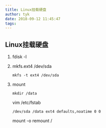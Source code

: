```yaml
---
title: Linux挂载硬盘
author: tyk
date: 2018-09-12 11:45:47
tags:
---
```

## Linux挂载硬盘

1. fdisk -l

2. mkfs.ext4 /dev/sda

    ```
    mkfs -t ext4 /dev/sda 
    ```

3. mount 
    
    ```
    mkdir /data 
    ```

    vim /etc/fstab
    ```
    /dev/sda /data ext4 defaults,noatime 0 0
    ```

    mount -o remount /

